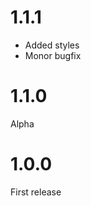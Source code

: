 1.1.1
================================================
- Added styles
- Monor bugfix


1.1.0
================================================
Alpha

1.0.0
================================================
First release